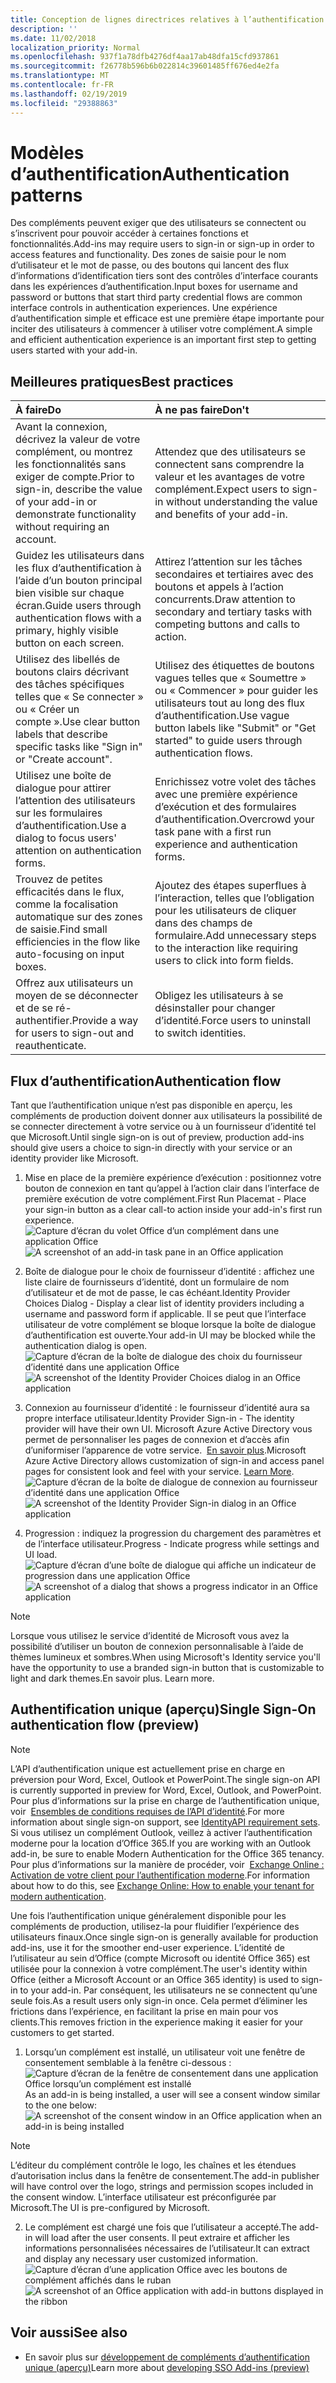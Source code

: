 ```yaml
---
title: Conception de lignes directrices relatives à l’authentification pour les compléments Office
description: ''
ms.date: 11/02/2018
localization_priority: Normal
ms.openlocfilehash: 937f1a78dfb4276df4aa17ab48dfa15cfd937861
ms.sourcegitcommit: f26778b596b6b022814c39601485ff676ed4e2fa
ms.translationtype: MT
ms.contentlocale: fr-FR
ms.lasthandoff: 02/19/2019
ms.locfileid: "29388863"
---
```

# <a name="authentication-patterns"></a><span data-ttu-id="0673e-102">Modèles d’authentification</span><span class="sxs-lookup"><span data-stu-id="0673e-102">Authentication patterns</span></span>

<span data-ttu-id="0673e-103">Des compléments peuvent exiger que des utilisateurs se connectent ou s’inscrivent pour pouvoir accéder à certaines fonctions et fonctionnalités.</span><span class="sxs-lookup"><span data-stu-id="0673e-103">Add-ins may require users to sign-in or sign-up in order to access features and functionality.</span></span> <span data-ttu-id="0673e-104">Des zones de saisie pour le nom d’utilisateur et le mot de passe, ou des boutons qui lancent des flux d’informations d’identification tiers sont des contrôles d’interface courants dans les expériences d’authentification.</span><span class="sxs-lookup"><span data-stu-id="0673e-104">Input boxes for username and password or buttons that start third party credential flows are common interface controls in authentication experiences.</span></span> <span data-ttu-id="0673e-105">Une expérience d’authentification simple et efficace est une première étape importante pour inciter des utilisateurs à commencer à utiliser votre complément.</span><span class="sxs-lookup"><span data-stu-id="0673e-105">A simple and efficient authentication experience is an important first step to getting users started with your add-in.</span></span>

## <a name="best-practices"></a><span data-ttu-id="0673e-106">Meilleures pratiques</span><span class="sxs-lookup"><span data-stu-id="0673e-106">Best practices</span></span>

|<span data-ttu-id="0673e-107">À faire</span><span class="sxs-lookup"><span data-stu-id="0673e-107">Do</span></span>|<span data-ttu-id="0673e-108">À ne pas faire</span><span class="sxs-lookup"><span data-stu-id="0673e-108">Don't</span></span>|
|:----|:----|
|<span data-ttu-id="0673e-109">Avant la connexion, décrivez la valeur de votre complément, ou montrez les fonctionnalités sans exiger de compte.</span><span class="sxs-lookup"><span data-stu-id="0673e-109">Prior to sign-in, describe the value of your add-in or demonstrate functionality without requiring an account.</span></span> |<span data-ttu-id="0673e-110">Attendez que des utilisateurs se connectent sans comprendre la valeur et les avantages de votre complément.</span><span class="sxs-lookup"><span data-stu-id="0673e-110">Expect users to sign-in without understanding the value and benefits of your add-in.</span></span>|
|<span data-ttu-id="0673e-111">Guidez les utilisateurs dans les flux d’authentification à l’aide d’un bouton principal bien visible sur chaque écran.</span><span class="sxs-lookup"><span data-stu-id="0673e-111">Guide users through authentication flows with a primary, highly visible button on each screen.</span></span> |<span data-ttu-id="0673e-112">Attirez l’attention sur les tâches secondaires et tertiaires avec des boutons et appels à l’action concurrents.</span><span class="sxs-lookup"><span data-stu-id="0673e-112">Draw attention to secondary and tertiary tasks with competing buttons and calls to action.</span></span>|
|<span data-ttu-id="0673e-113">Utilisez des libellés de boutons clairs décrivant des tâches spécifiques telles que « Se connecter » ou « Créer un compte ».</span><span class="sxs-lookup"><span data-stu-id="0673e-113">Use clear button labels that describe specific tasks like "Sign in" or "Create account".</span></span>   |<span data-ttu-id="0673e-114">Utilisez des étiquettes de boutons vagues telles que « Soumettre » ou « Commencer » pour guider les utilisateurs tout au long des flux d’authentification.</span><span class="sxs-lookup"><span data-stu-id="0673e-114">Use vague button labels like "Submit" or "Get started" to guide users through authentication flows.</span></span>|
|<span data-ttu-id="0673e-115">Utilisez une boîte de dialogue pour attirer l’attention des utilisateurs sur les formulaires d’authentification.</span><span class="sxs-lookup"><span data-stu-id="0673e-115">Use a dialog to focus users' attention on authentication forms.</span></span>    |<span data-ttu-id="0673e-116">Enrichissez votre volet des tâches avec une première expérience d’exécution et des formulaires d’authentification.</span><span class="sxs-lookup"><span data-stu-id="0673e-116">Overcrowd your task pane with a first run experience and authentication forms.</span></span>|
|<span data-ttu-id="0673e-117">Trouvez de petites efficacités dans le flux, comme la focalisation automatique sur des zones de saisie.</span><span class="sxs-lookup"><span data-stu-id="0673e-117">Find small efficiencies in the flow like auto-focusing on input boxes.</span></span> |<span data-ttu-id="0673e-118">Ajoutez des étapes superflues à l’interaction, telles que l’obligation pour les utilisateurs de cliquer dans des champs de formulaire.</span><span class="sxs-lookup"><span data-stu-id="0673e-118">Add unnecessary steps to the interaction like requiring users to click into form fields.</span></span>|
|<span data-ttu-id="0673e-119">Offrez aux utilisateurs un moyen de se déconnecter et de se ré-authentifier.</span><span class="sxs-lookup"><span data-stu-id="0673e-119">Provide a way for users to sign-out and reauthenticate.</span></span>    |<span data-ttu-id="0673e-120">Obligez les utilisateurs à se désinstaller pour changer d’identité.</span><span class="sxs-lookup"><span data-stu-id="0673e-120">Force users to uninstall to switch identities.</span></span>|

## <a name="authentication-flow"></a><span data-ttu-id="0673e-121">Flux d’authentification</span><span class="sxs-lookup"><span data-stu-id="0673e-121">Authentication flow</span></span>
<span data-ttu-id="0673e-122">Tant que l’authentification unique n’est pas disponible en aperçu, les compléments de production doivent donner aux utilisateurs la possibilité de se connecter directement à votre service ou à un fournisseur d’identité tel que Microsoft.</span><span class="sxs-lookup"><span data-stu-id="0673e-122">Until single sign-on is out of preview, production add-ins should give users a choice to sign-in directly with your service or an identity provider like Microsoft.</span></span>

1. <span data-ttu-id="0673e-123">Mise en place de la première expérience d’exécution : positionnez votre bouton de connexion en tant qu’appel à l’action clair dans l’interface de première exécution de votre complément.</span><span class="sxs-lookup"><span data-stu-id="0673e-123">First Run Placemat - Place your sign-in button as a clear call-to action inside your add-in's first run experience.</span></span>
<span data-ttu-id="0673e-124">![Capture d’écran du volet Office d’un complément dans une application Office](../images/add-in-fre-value-placemat.png)</span><span class="sxs-lookup"><span data-stu-id="0673e-124">![A screenshot of an add-in task pane in an Office application](../images/add-in-fre-value-placemat.png)</span></span>

2. <span data-ttu-id="0673e-125">Boîte de dialogue pour le choix de fournisseur d’identité : affichez une liste claire de fournisseurs d’identité, dont un formulaire de nom d’utilisateur et de mot de passe, le cas échéant.</span><span class="sxs-lookup"><span data-stu-id="0673e-125">Identity Provider Choices Dialog - Display a clear list of identity providers including a username and password form if applicable.</span></span> <span data-ttu-id="0673e-126">Il se peut que l’interface utilisateur de votre complément se bloque lorsque la boîte de dialogue d’authentification est ouverte.</span><span class="sxs-lookup"><span data-stu-id="0673e-126">Your add-in UI may be blocked while the authentication dialog is open.</span></span>
<span data-ttu-id="0673e-127">![Capture d’écran de la boîte de dialogue des choix du fournisseur d’identité dans une application Office](../images/add-in-auth-choices-dialog.png)</span><span class="sxs-lookup"><span data-stu-id="0673e-127">![A screenshot of the Identity Provider Choices dialog in an Office application](../images/add-in-auth-choices-dialog.png)</span></span>



3. <span data-ttu-id="0673e-128">Connexion au fournisseur d’identité : le fournisseur d’identité aura sa propre interface utilisateur.</span><span class="sxs-lookup"><span data-stu-id="0673e-128">Identity Provider Sign-in - The identity provider will have their own UI.</span></span> <span data-ttu-id="0673e-129">Microsoft Azure Active Directory vous permet de personnaliser les pages de connexion et d’accès afin d’uniformiser l’apparence de votre service.  [En savoir plus](https://docs.microsoft.com/azure/active-directory/fundamentals/customize-branding).</span><span class="sxs-lookup"><span data-stu-id="0673e-129">Microsoft Azure Active Directory allows customization of sign-in and access panel pages for consistent look and feel with your service. [Learn More](https://docs.microsoft.com/azure/active-directory/fundamentals/customize-branding).</span></span>
<span data-ttu-id="0673e-130">![Capture d’écran de la boîte de dialogue de connexion au fournisseur d’identité dans une application Office](../images/add-in-auth-identity-sign-in.png)</span><span class="sxs-lookup"><span data-stu-id="0673e-130">![A screenshot of the Identity Provider Sign-in dialog in an Office application](../images/add-in-auth-identity-sign-in.png)</span></span>

4. <span data-ttu-id="0673e-131">Progression : indiquez la progression du chargement des paramètres et de l’interface utilisateur.</span><span class="sxs-lookup"><span data-stu-id="0673e-131">Progress - Indicate progress while settings and UI load.</span></span>
<span data-ttu-id="0673e-132">![Capture d’écran d’une boîte de dialogue qui affiche un indicateur de progression dans une application Office](../images/add-in-auth-modal-interstitial.png)</span><span class="sxs-lookup"><span data-stu-id="0673e-132">![A screenshot of a dialog that shows a progress indicator in an Office application](../images/add-in-auth-modal-interstitial.png)</span></span>

> [!NOTE] 
> <span data-ttu-id="0673e-133">Lorsque vous utilisez le service d’identité de Microsoft vous avez la possibilité d’utiliser un bouton de connexion personnalisable à l’aide de thèmes lumineux et sombres.</span><span class="sxs-lookup"><span data-stu-id="0673e-133">When using Microsoft's Identity service you'll have the opportunity to use a branded sign-in button that is customizable to light and dark themes.</span></span><span data-ttu-id="0673e-134">En savoir plus.</span><span class="sxs-lookup"><span data-stu-id="0673e-134"> Learn more.</span></span>

## <a name="single-sign-on-authentication-flow-preview"></a><span data-ttu-id="0673e-135">Authentification unique (aperçu)</span><span class="sxs-lookup"><span data-stu-id="0673e-135">Single Sign-On authentication flow (preview)</span></span>

> [!NOTE]
> <span data-ttu-id="0673e-136">L’API d’authentification unique est actuellement prise en charge en préversion pour Word, Excel, Outlook et PowerPoint.</span><span class="sxs-lookup"><span data-stu-id="0673e-136">The single sign-on API is currently supported in preview for Word, Excel, Outlook, and PowerPoint.</span></span> <span data-ttu-id="0673e-137">Pour plus d’informations sur la prise en charge de l’authentification unique, voir  [Ensembles de conditions requises de l’API d’identité](https://docs.microsoft.com/office/dev/add-ins/reference/requirement-sets/identity-api-requirement-sets).</span><span class="sxs-lookup"><span data-stu-id="0673e-137">For more information about single sign-on support, see [IdentityAPI requirement sets](https://docs.microsoft.com/office/dev/add-ins/reference/requirement-sets/identity-api-requirement-sets).</span></span> <span data-ttu-id="0673e-138">Si vous utilisez un complément Outlook, veillez à activer l’authentification moderne pour la location d’Office 365.</span><span class="sxs-lookup"><span data-stu-id="0673e-138">If you are working with an Outlook add-in, be sure to enable Modern Authentication for the Office 365 tenancy.</span></span> <span data-ttu-id="0673e-139">Pour plus d’informations sur la manière de procéder, voir  [Exchange Online : Activation de votre client pour l’authentification moderne](https://social.technet.microsoft.com/wiki/contents/articles/32711.exchange-online-how-to-enable-your-tenant-for-modern-authentication.aspx).</span><span class="sxs-lookup"><span data-stu-id="0673e-139">For information about how to do this, see [Exchange Online: How to enable your tenant for modern authentication](https://social.technet.microsoft.com/wiki/contents/articles/32711.exchange-online-how-to-enable-your-tenant-for-modern-authentication.aspx).</span></span>

<span data-ttu-id="0673e-140">Une fois l’authentification unique généralement disponible pour les compléments de production, utilisez-la pour fluidifier l’expérience des utilisateurs finaux.</span><span class="sxs-lookup"><span data-stu-id="0673e-140">Once single sign-on is generally available for production add-ins, use it for the smoother end-user experience.</span></span> <span data-ttu-id="0673e-141">L’identité de l’utilisateur au sein d’Office (compte Microsoft ou identité Office 365) est utilisée pour la connexion à votre complément.</span><span class="sxs-lookup"><span data-stu-id="0673e-141">The user's identity within Office (either a Microsoft Account or an Office 365 identity) is used to sign-in to your add-in.</span></span> <span data-ttu-id="0673e-142">Par conséquent, les utilisateurs ne se connectent qu’une seule fois.</span><span class="sxs-lookup"><span data-stu-id="0673e-142">As a result users only sign-in once.</span></span> <span data-ttu-id="0673e-143">Cela permet d’éliminer les frictions dans l’expérience, en facilitant la prise en main pour vos clients.</span><span class="sxs-lookup"><span data-stu-id="0673e-143">This removes friction in the experience making it easier for your customers to get started.</span></span>

1. <span data-ttu-id="0673e-144">Lorsqu’un complément est installé, un utilisateur voit une fenêtre de consentement semblable à la fenêtre ci-dessous : ![Capture d’écran de la fenêtre de consentement dans une application Office lorsqu’un complément est installé](../images/add-in-auth-SSO-consent-dialog.png)</span><span class="sxs-lookup"><span data-stu-id="0673e-144">As an add-in is being installed, a user will see a consent window similar to the one below: ![A screenshot of the consent window in an Office application when an add-in is being installed](../images/add-in-auth-SSO-consent-dialog.png)</span></span>
> [!NOTE]
> <span data-ttu-id="0673e-145">L’éditeur du complément contrôle le logo, les chaînes et les étendues d’autorisation inclus dans la fenêtre de consentement.</span><span class="sxs-lookup"><span data-stu-id="0673e-145">The add-in publisher will have control over the logo, strings and permission scopes included in the consent window.</span></span> <span data-ttu-id="0673e-146">L’interface utilisateur est préconfigurée par Microsoft.</span><span class="sxs-lookup"><span data-stu-id="0673e-146">The UI is pre-configured by Microsoft.</span></span>

2. <span data-ttu-id="0673e-147">Le complément est chargé une fois que l’utilisateur a accepté.</span><span class="sxs-lookup"><span data-stu-id="0673e-147">The add-in will load after the user consents.</span></span> <span data-ttu-id="0673e-148">Il peut extraire et afficher les informations personnalisées nécessaires de l’utilisateur.</span><span class="sxs-lookup"><span data-stu-id="0673e-148">It can extract and display any necessary user customized information.</span></span>
<span data-ttu-id="0673e-149">![Capture d’écran d’une application Office avec les boutons de complément affichés dans le ruban](../images/add-in-ribbon.png)</span><span class="sxs-lookup"><span data-stu-id="0673e-149">![A screenshot of an Office application with add-in buttons displayed in the ribbon](../images/add-in-ribbon.png)</span></span>

## <a name="see-also"></a><span data-ttu-id="0673e-150">Voir aussi</span><span class="sxs-lookup"><span data-stu-id="0673e-150">See also</span></span>
- <span data-ttu-id="0673e-151">En savoir plus sur [développement de compléments d’authentification unique (aperçu)](https://docs.microsoft.com/office/dev/add-ins/develop/sso-in-office-add-ins)</span><span class="sxs-lookup"><span data-stu-id="0673e-151">Learn more about [developing SSO Add-ins (preview)](https://docs.microsoft.com/office/dev/add-ins/develop/sso-in-office-add-ins)</span></span>

